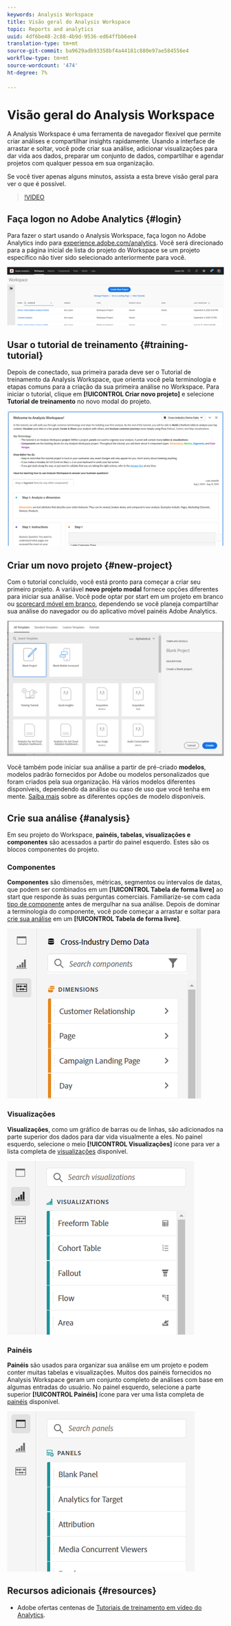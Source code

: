 ```yaml
---
keywords: Analysis Workspace
title: Visão geral do Analysis Workspace
topic: Reports and analytics
uuid: 4df6be48-2c88-4b9d-9536-ed64ffbb6ee4
translation-type: tm+mt
source-git-commit: ba9629adb93358bf4a44181c880e97ae584556e4
workflow-type: tm+mt
source-wordcount: '474'
ht-degree: 7%

---
```



# Visão geral do Analysis Workspace

A Analysis Workspace é uma ferramenta de navegador flexível que permite criar análises e compartilhar insights rapidamente. Usando a interface de arrastar e soltar, você pode criar sua análise, adicionar visualizações para dar vida aos dados, preparar um conjunto de dados, compartilhar e agendar projetos com qualquer pessoa em sua organização.

Se você tiver apenas alguns minutos, assista a esta breve visão geral para ver o que é possível.

>[!VIDEO](https://video.tv.adobe.com/v/26266/?quality=12)

## Faça logon no Adobe Analytics {#login}

Para fazer o start usando o Analysis Workspace, faça logon no Adobe Analytics indo para [experience.adobe.com/analytics](https://experience.adobe.com/analytics). Você será direcionado para a página inicial de lista do projeto do Workspace se um projeto específico não tiver sido selecionado anteriormente para você.

![](assets/login-analytics.png)

## Usar o tutorial de treinamento {#training-tutorial}

Depois de conectado, sua primeira parada deve ser o Tutorial de treinamento da Analysis Workspace, que orienta você pela terminologia e etapas comuns para a criação da sua primeira análise no Workspace. Para iniciar o tutorial, clique em **[!UICONTROL Criar novo projeto]** e selecione **Tutorial de treinamento** no novo modal do projeto.

![](assets/training-tutorial.png)

## Criar um novo projeto {#new-project}

Com o tutorial concluído, você está pronto para começar a criar seu primeiro projeto. A variável **novo projeto modal** fornece opções diferentes para iniciar sua análise. Você pode optar por start em um projeto em branco ou [scorecard móvel em branco](https://docs.adobe.com/content/help/pt-BR/analytics/analyze/mobapp/curator.html), dependendo se você planeja compartilhar sua análise do navegador ou do aplicativo móvel painéis Adobe Analytics.

![](assets/create-new-project.png)

Você também pode iniciar sua análise a partir de pré-criado **modelos**, modelos padrão fornecidos por Adobe ou modelos personalizados que foram criados pela sua organização. Há vários modelos diferentes disponíveis, dependendo da análise ou caso de uso que você tenha em mente. [Saiba mais](/help/analysis-workspace/build-workspace-project/starter-projects.md) sobre as diferentes opções de modelo disponíveis.

## Crie sua análise {#analysis}

Em seu projeto do Workspace, **painéis, tabelas, visualizações e componentes** são acessados a partir do painel esquerdo. Estes são os blocos componentes do projeto.

### Componentes

**Componentes** são dimensões, métricas, segmentos ou intervalos de datas, que podem ser combinados em um **[!UICONTROL Tabela de forma livre]** ao start que responde às suas perguntas comerciais. Familiarize-se com cada [tipo de componente](/help/components/overview.md) antes de mergulhar na sua análise. Depois de dominar a terminologia do componente, você pode começar a arrastar e soltar para [crie sua análise](/help/analysis-workspace/build-workspace-project/freeform-overview.md) em um **[!UICONTROL Tabela de forma livre]**.

![](assets/build-components.png)

### Visualizações

**Visualizações**, como um gráfico de barras ou de linhas, são adicionados na parte superior dos dados para dar vida visualmente a eles. No painel esquerdo, selecione o meio **[!UICONTROL Visualizações]** ícone para ver a lista completa de [visualizações](/help/analysis-workspace/visualizations/freeform-analysis-visualizations.md) disponível.

![](assets/build-visualizations.png)

### Painéis

**Painéis** são usados para organizar sua análise em um projeto e podem conter muitas tabelas e visualizações. Muitos dos painéis fornecidos no Analysis Workspace geram um conjunto completo de análises com base em algumas entradas do usuário. No painel esquerdo, selecione a parte superior **[!UICONTROL Painéis]** ícone para ver uma lista completa de [painéis](/help/analysis-workspace/c-panels/panels.md) disponível.

![](assets/build-panels.png)

## Recursos adicionais {#resources}

* Adobe ofertas centenas de [Tutoriais de treinamento em vídeo do Analytics](https://docs.adobe.com/content/help/en/analytics-learn/tutorials/overview.html).

